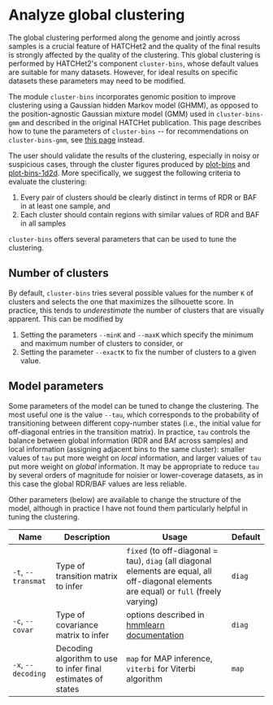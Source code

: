 # Analyze global clustering

The global clustering performed along the genome and jointly across samples is a crucial feature of HATCHet2 and the quality of the final results is strongly affected by the quality of the clustering. This global clustering is performed by HATCHet2's component `cluster-bins`, whose default values are suitable for many datasets. However, for ideal results on specific datasets these parameters may need to be modified.

The module `cluster-bins` incorporates genomic position to improve clustering using a Gaussian hidden Markov model (GHMM), as opposed to the position-agnostic Gaussian mixture model (GMM) used in `cluster-bins-gmm` and described in the original HATCHet publication. This page describes how to tune the parameters of `cluster-bins` -- for recommendations on `cluster-bins-gmm`, see [this page](recommendation_old_clustering.md) instead.

The user should validate the results of the clustering, especially in noisy or suspicious cases, through the cluster figures produced by [plot-bins](doc_plot_bins.html) and [plot-bins-1d2d](doc_plot_bins_1d2d.html). More specifically, we suggest the following criteria to evaluate the clustering:

1. Every pair of clusters should be clearly distinct in terms of RDR or BAF in at least one sample, and
2. Each cluster should contain regions with similar values of RDR and BAF in all samples


`cluster-bins` offers several parameters that can be used to tune the clustering.
## Number of clusters
By default, `cluster-bins` tries several possible values for the number `K` of clusters and selects the one that maximizes the silhouette score. In practice, this tends to *underestimate* the number of clusters that are visually apparent. This can be modified by

1. Setting the parameters `--minK` and `--maxK` which specify the minimum and maximum number of clusters to consider, or
2. Setting the parameter `--exactK` to fix the number of clusters to a given value.

## Model parameters
Some parameters of the model can be tuned to change the clustering. The most useful one is the value `--tau`, which corresponds to the probability of transitioning between different copy-number states (i.e., the initial value for off-diagonal entries in the transition matrix). In practice, `tau` controls the balance between global information (RDR and BAf across samples) and local information (assigning adjacent bins to the same cluster): smaller values of `tau` put more weight on *local* information, and larger values of `tau` put more weight on *global* information.
 It may be appropriate to reduce `tau` by several orders of magnitude for noisier or lower-coverage datasets, as in this case the global RDR/BAF values are less reliable.

 Other parameters (below) are available to change the structure of the model, although in practice I have not found them particularly helpful in tuning the clustering.

| Name | Description | Usage | Default |
|------|-------------|-------|---------|
| `-t`, `--transmat` | Type of transition matrix to infer | `fixed` (to off-diagonal = tau), `diag` (all diagonal elements are equal, all off-diagonal elements are equal) or `full` (freely varying) | `diag` |
| `-c`, `--covar` | Type of covariance matrix to infer | options described in [hmmlearn documentation](https://hmmlearn.readthedocs.io/en/latest/api.html#hmmlearn.hmm.GaussianHMM) | `diag` |
| `-x`, `--decoding` | Decoding algorithm to use to infer final estimates of states | `map` for MAP inference, `viterbi` for Viterbi algorithm | `map` |
